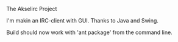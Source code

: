 The Akselirc Project

I'm makin an IRC-client with GUI. Thanks to Java and Swing.

Build should now work with 'ant package' from the command line.
